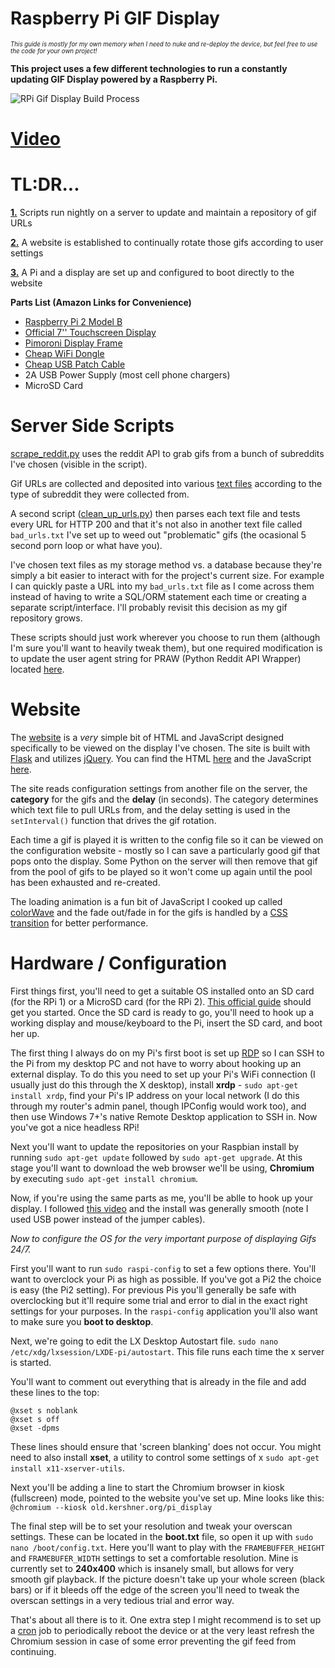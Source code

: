# Raspberry Pi GIF Display
<sub><sup>*This guide is mostly for my own memory when I need to nuke and re-deploy the device, but feel free to use the code for your own project!*</sup></sub>

**This project uses a few different technologies to run a constantly updating GIF Display powered by a Raspberry Pi.**

![RPi Gif Display Build Process](http://old.kershner.org/static/images/pi-display.gif "RPi Gif Display Build Process")

# [Video](https://www.youtube.com/watch?v=PFvCgDggzr4)

# TL:DR...
**[1.](#scripts)**  Scripts run nightly on a server to update and maintain a repository of gif URLs

**[2.](#website)**  A website is established to continually rotate those gifs according to user settings

**[3.](#hardware)**  A Pi and a display are set up and configured to boot directly to the website




**Parts List (Amazon Links for Convenience)**
* [Raspberry Pi 2 Model B](http://www.amazon.com/Raspberry-Pi-Model-Project-Board/dp/B00T2U7R7I/ref=sr_1_1?s=pc&ie=UTF8&qid=1443628402&sr=1-1&keywords=raspberry+pi+2)
* [Official 7'' Touchscreen Display](http://www.amazon.com/OFFICIAL-RASPBERRY-FOUNDATION-TOUCHSCREEN-DISPLAY/dp/B0153R2A9I/ref=sr_1_1?s=pc&ie=UTF8&qid=1443628430&sr=1-1&keywords=raspberry+pi+official+7%27%27+touchscreen)
* [Pimoroni Display Frame](https://shop.pimoroni.com/collections/new-products/products/raspberry-pi-7-touchscreen-display-frame)
* [Cheap WiFi Dongle](http://www.amazon.com/Edimax-EW-7811Un-150Mbps-Raspberry-Supports/dp/B003MTTJOY/ref=pd_sim_147_3?ie=UTF8&refRID=03W9TVY2JZE865P2HR92&dpID=31ChKj3dl7L&dpSrc=sims&preST=_AC_UL160_SR160%2C160_)
* [Cheap USB Patch Cable](http://www.amazon.com/StarTech-com-Inch-Micro-USB-Cable/dp/B003YKX6WM/ref=sr_1_2?s=pc&ie=UTF8&qid=1443628618&sr=1-2&keywords=usb+patch+cable)
* 2A USB Power Supply (most cell phone chargers)
* MicroSD Card


<a name="scripts">

# Server Side Scripts
[scrape_reddit.py](https://github.com/kershner/RPi_Display/blob/master/rpi_display/scripts/scrape_reddit.py) uses the reddit API to grab gifs from a bunch of subreddits I've chosen (visible in the script).  

Gif URLs are collected and deposited into various [text files](https://github.com/kershner/RPi_Display/tree/master/rpi_display/urls) according to the type of subreddit they were collected from.  

A second script ([clean_up_urls.py](https://github.com/kershner/RPi_Display/blob/master/rpi_display/scripts/clean_up_urls.py)) then parses each text file and tests every URL for HTTP 200 and that it's not also in another text file called `bad_urls.txt` I've set up to weed out "problematic" gifs (the ocasional 5 second porn loop or what have you).

I've chosen text files as my storage method vs. a database because they're simply a bit easier to interact with for the project's current size.  For example I can quickly paste a URL into my `bad_urls.txt` file as I come across them instead of having to write a SQL/ORM statement each time or creating a separate script/interface.  I'll probably revisit this decision as my gif repository grows.

These scripts should just work wherever you choose to run them (although I'm sure you'll want to heavily tweak them), but one required modification is to update the user agent string for PRAW (Python Reddit API Wrapper) located [here](https://github.com/kershner/RPi_Display/blob/master/rpi_display/scripts/scrape_reddit.py#L142).

<a name="website">

# Website
The [website](http://old.kershner.org/pi_display) is a *very* simple bit of HTML and JavaScript designed specifically to be viewed on the display I've chosen.  The site is built with [Flask](http://flask.pocoo.org/) and utilizes [jQuery](https://jquery.com/).  You can find the HTML [here](https://github.com/kershner/RPi_Display/tree/master/rpi_display/app/templates) and the JavaScript [here](https://github.com/kershner/RPi_Display/tree/master/rpi_display/app/static/js).

The site reads configuration settings from another file on the server, the **category** for the gifs and the **delay** (in seconds). The category determines which text file to pull URLs from, and the delay setting is used in the `setInterval()` function that drives the gif rotation.  

Each time a gif is played it is written to the config file so it can be viewed on the configuration website - mostly so I can save a particularly good gif that pops onto the display.  Some Python on the server will then remove that gif from the pool of gifs to be played so it won't come up again until the pool has been exhausted and re-created.

The loading animation is a fun bit of JavaScript I cooked up called [colorWave](http://codepen.io/kershner/pen/Yyyzjz) and the fade out/fade in for the gifs is handled by a [CSS transition](https://github.com/kershner/RPi_Display/blob/master/rpi_display/app/static/css/pi_display.css#L6) for better performance.

<a name="hardware">

# Hardware / Configuration
First things first, you'll need to get a suitable OS installed onto an SD card (for the RPi 1) or a MicroSD card (for the RPi 2).  [This official guide](https://www.raspberrypi.org/help/noobs-setup/) should get you started.  Once the SD card is ready to go, you'll need to hook up a working display and mouse/keyboard to the Pi, insert the SD card, and boot her up.

The first thing I always do on my Pi's first boot is set up [RDP](https://en.wikipedia.org/wiki/Remote_Desktop_Protocol) so I can SSH to the Pi from my desktop PC and not have to worry about hooking up an external display.  To do this you need to set up your Pi's WiFi connection (I usually just do this through the X desktop), install **xrdp** - `sudo apt-get install xrdp`, find your Pi's IP address on your local network (I do this through my router's admin panel, though IPConfig would work too), and then use Windows 7+'s native Remote Desktop application to SSH in.  Now you've got a nice headless RPi!

Next you'll want to update the repositories on your Raspbian install by running `sudo apt-get update` followed by `sudo apt-get upgrade`.  At this stage you'll want to download the web browser we'll be using, **Chromium** by executing `sudo apt-get install chromium`.

Now, if you're using the same parts as me, you'll be ablle to hook up your display.  I followed [this video](https://www.youtube.com/watch?v=tK-w-wDvRTg) and the install was generally smooth (note I used USB power instead of the jumper cables).

*Now to configure the OS for the very important purpose of displaying Gifs 24/7.*

First you'll want to run `sudo raspi-config` to set a few options there.  You'll want to overclock your Pi as high as possible.  If you've got a Pi2 the choice is easy (the Pi2 setting).  For previous Pis you'll generally be safe with overclocking but it'll require some trial and error to dial in the exact right settings for your purposes.  In the `raspi-config` application you'll also want to make sure you **boot to desktop**.

Next, we're going to edit the LX Desktop Autostart file. `sudo nano /etc/xdg/lxsession/LXDE-pi/autostart`.  This file runs each time the x server is started.

You'll want to comment out everything that is already in the file and add these lines to the top:
```
@xset s noblank
@xset s off
@xset -dpms
```
These lines should ensure that 'screen blanking' does not occur.  You might need to also install **xset**, a utility to control some settings of x `sudo apt-get install x11-xserver-utils`.

Next you'll be adding a line to start the Chromium browser in kiosk (fullscreen) mode, pointed to the website you've set up.  Mine looks like this:
`@chromium --kiosk old.kershner.org/pi_display`

The final step will be to set your resolution and tweak your overscan settings.  These can be located in the **boot.txt** file, so open it up with `sudo nano /boot/config.txt`.  Here you'll want to play with the `FRAMEBUFFER_HEIGHT` and `FRAMEBUFER_WIDTH` settings to set a comfortable resolution.  Mine is currently set to **240x400** which is insanely small, but allows for very smooth gif playback.  If the picture doesn't take up your whole screen (black bars) or if it bleeds off the edge of the screen you'll need to tweak the overscan settings in a very tedious trial and error way.

That's about all there is to it.  One extra step I might recommend is to set up a [cron](https://en.wikipedia.org/wiki/Cron) job to periodically reboot the device or at the very least refresh the Chromium session in case of some error preventing the gif feed from continuing.
